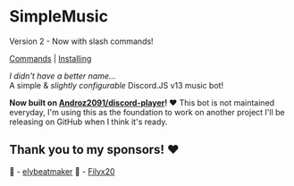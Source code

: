 # SimpleMusic
Version 2 - Now with slash commands!

[Commands](./COMMANDS.md) | [Installing](./INSTALLING.md)

_I didn't have a better name..._<br />
A simple & _slightly configurable_ Discord.JS v13 music bot!

**Now built on [Androz2091/discord-player](https://github.com/Androz2091/discord-player)! ❤️**
This bot is not maintained everyday, I'm using this as the foundation to work on another project I'll be releasing on GitHub when I think it's ready.

## Thank you to my sponsors! ❤️

🌟 - [elybeatmaker](https://github.com/elybeatmaker)
🌟 - [Filyx20](https://github.com/Filyx20)
